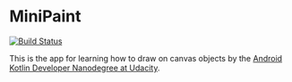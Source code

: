 # MiniPaint
[![Build Status](https://app.bitrise.io/app/04be8f27943fa51f/status.svg?token=ZXhuU19lKIUCCkfQCJHDVQ)](https://app.bitrise.io/app/04be8f27943fa51f)

This is the app for learning how to draw on canvas objects by the [Android Kotlin Developer Nanodegree at Udacity](https://www.udacity.com/course/android-kotlin-developer-nanodegree--nd940).